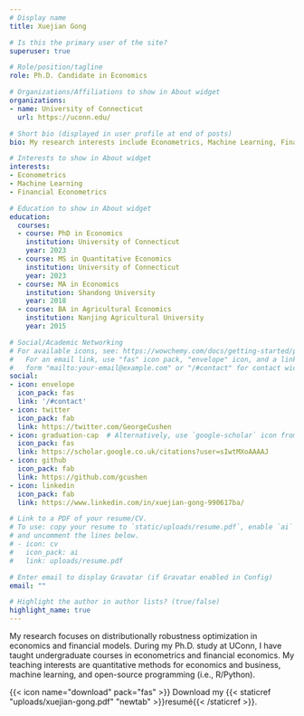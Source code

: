 ```yaml
---
# Display name
title: Xuejian Gong

# Is this the primary user of the site?
superuser: true

# Role/position/tagline
role: Ph.D. Candidate in Economics

# Organizations/Affiliations to show in About widget
organizations:
- name: University of Connecticut
  url: https://uconn.edu/

# Short bio (displayed in user profile at end of posts)
bio: My research interests include Econometrics, Machine Learning, Financial Econometrics

# Interests to show in About widget
interests:
- Econometrics
- Machine Learning
- Financial Econometrics

# Education to show in About widget
education:
  courses:
  - course: PhD in Economics
    institution: University of Connecticut
    year: 2023
  - course: MS in Quantitative Economics
    institution: University of Connecticut
    year: 2023
  - course: MA in Economics
    institution: Shandong University
    year: 2018
  - course: BA in Agricultural Economics
    institution: Nanjing Agricultural University
    year: 2015

# Social/Academic Networking
# For available icons, see: https://wowchemy.com/docs/getting-started/page-builder/#icons
#   For an email link, use "fas" icon pack, "envelope" icon, and a link in the
#   form "mailto:your-email@example.com" or "/#contact" for contact widget.
social:
- icon: envelope
  icon_pack: fas
  link: '/#contact'
- icon: twitter
  icon_pack: fab
  link: https://twitter.com/GeorgeCushen
- icon: graduation-cap  # Alternatively, use `google-scholar` icon from `ai` icon pack
  icon_pack: fas
  link: https://scholar.google.co.uk/citations?user=sIwtMXoAAAAJ
- icon: github
  icon_pack: fab
  link: https://github.com/gcushen
- icon: linkedin
  icon_pack: fab
  link: https://www.linkedin.com/in/xuejian-gong-990617ba/

# Link to a PDF of your resume/CV.
# To use: copy your resume to `static/uploads/resume.pdf`, enable `ai` icons in `params.toml`, 
# and uncomment the lines below.
# - icon: cv
#   icon_pack: ai
#   link: uploads/resume.pdf

# Enter email to display Gravatar (if Gravatar enabled in Config)
email: ""

# Highlight the author in author lists? (true/false)
highlight_name: true
---
```


My research focuses on distributionally robustness optimization in economics and financial models. During my Ph.D. study at UConn, I have taught undergraduate courses in econometrics and financial economics. My teaching interests are quantitative methods for economics and business, machine learning, and open-source programming (i.e., R/Python).

{{< icon name="download" pack="fas" >}} Download my {{< staticref "uploads/xuejian-gong.pdf" "newtab" >}}resumé{{< /staticref >}}.

